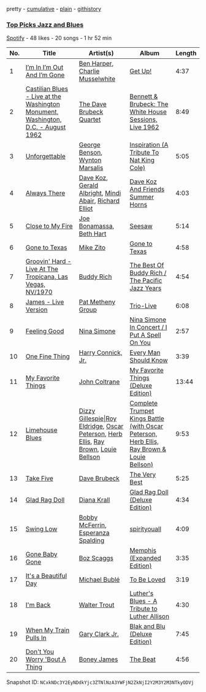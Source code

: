 pretty - [cumulative](/playlists/cumulative/5LrQkRUFFuKWAJCECd2X9y.md) - [plain](/playlists/plain/5LrQkRUFFuKWAJCECd2X9y) - [githistory](https://github.githistory.xyz/mackorone/spotify-playlist-archive/blob/main/playlists/plain/5LrQkRUFFuKWAJCECd2X9y)

### [Top Picks Jazz and Blues](https://open.spotify.com/playlist/5LrQkRUFFuKWAJCECd2X9y)

> 

[Spotify](https://open.spotify.com/user/spotify) - 48 likes - 20 songs - 1 hr 52 min

| No. | Title | Artist(s) | Album | Length |
|---|---|---|---|---|
| 1 | [I’m In I’m Out And I’m Gone](https://open.spotify.com/track/7vDHKg4VtzIxo3u7o6zoxB) | [Ben Harper](https://open.spotify.com/artist/45lorWzrKLxfKlWpV7r9CN), [Charlie Musselwhite](https://open.spotify.com/artist/4NikxGoDm5LGVYAHj0Euoc) | [Get Up!](https://open.spotify.com/album/77sdZFAlwoRX2eKOQNfDt2) | 4:37 |
| 2 | [Castilian Blues \- Live at the Washington Monument, Washington, D.C\. \- August 1962](https://open.spotify.com/track/0zPQdluME5KFSBV7VTdOXL) | [The Dave Brubeck Quartet](https://open.spotify.com/artist/4iRZAbYvBqnxrbs6K25aJ7) | [Bennett & Brubeck: The White House Sessions, Live 1962](https://open.spotify.com/album/0ZQq2wnV9SjwuidOttp0YR) | 8:49 |
| 3 | [Unforgettable](https://open.spotify.com/track/2t9UI29HPyf95U6OyGpAcF) | [George Benson](https://open.spotify.com/artist/4N8BwYTEC6XqykGvXXlmfv), [Wynton Marsalis](https://open.spotify.com/artist/375zxMmh2cSgUzFFnva0O7) | [Inspiration \(A Tribute To Nat King Cole\)](https://open.spotify.com/album/7CVBlFmDZnYjHyP6G0aj0m) | 5:05 |
| 4 | [Always There](https://open.spotify.com/track/3piYbySL0X1f4ZYfwuIWm2) | [Dave Koz](https://open.spotify.com/artist/0ZcJXldoq09BRIMl0Qh1Vm), [Gerald Albright](https://open.spotify.com/artist/3bhckpkRmz8mqONUceSutp), [Mindi Abair](https://open.spotify.com/artist/4NpYuUHLxUMcGSzuYxv3W4), [Richard Elliot](https://open.spotify.com/artist/6eLlZ44VYhHnvuRet0qTuH) | [Dave Koz And Friends Summer Horns](https://open.spotify.com/album/3yh9UkYQLK0ZlFBdeEcPmF) | 4:03 |
| 5 | [Close to My Fire](https://open.spotify.com/track/3CFZlZG1elMBkZEmzFxjzM) | [Joe Bonamassa](https://open.spotify.com/artist/2SNzxY1OsSCHBLVi77mpPQ), [Beth Hart](https://open.spotify.com/artist/30TrHDLNCKQVTYWOn9QqOC) | [Seesaw](https://open.spotify.com/album/1JdPOimMnepC5g6JS4ifof) | 5:14 |
| 6 | [Gone to Texas](https://open.spotify.com/track/36tYUKrRu9s6OUxndF0lNL) | [Mike Zito](https://open.spotify.com/artist/4IPDnwurwc0J2tXUty2hO4) | [Gone to Texas](https://open.spotify.com/album/5XaNKUWehrwuVY6lGsLFkQ) | 4:58 |
| 7 | [Groovin' Hard \- Live At The Tropicana, Las Vegas, NV/1970](https://open.spotify.com/track/2fy79x3d2o7e03OuEtT8Hx) | [Buddy Rich](https://open.spotify.com/artist/1pVtwG5Up1OZOEpSHJ4AAs) | [The Best Of Buddy Rich / The Pacific Jazz Years](https://open.spotify.com/album/6dDw4eIjE7axnxAkaAEh6O) | 4:54 |
| 8 | [James \- Live Version](https://open.spotify.com/track/6RmIYlQV8drfpPfbN2c1kg) | [Pat Metheny Group](https://open.spotify.com/artist/4uBSazM6snEc9wCG3jMlYt) | [Trio\-Live](https://open.spotify.com/album/2PJwfGFJJ542wwrez6NnDc) | 6:08 |
| 9 | [Feeling Good](https://open.spotify.com/track/03LDuFrKIJr4Bb2PvPUI2q) | [Nina Simone](https://open.spotify.com/artist/7G1GBhoKtEPnP86X2PvEYO) | [Nina Simone In Concert / I Put A Spell On You](https://open.spotify.com/album/0iwksSM18LzWXiSgm9E9jR) | 2:57 |
| 10 | [One Fine Thing](https://open.spotify.com/track/79bObaLnajAgpR3ODhtvUE) | [Harry Connick, Jr.](https://open.spotify.com/artist/6u17YlWtW4oqFF5Hn9UU79) | [Every Man Should Know](https://open.spotify.com/album/5iN33xJcLnVBOkMeWUmz23) | 3:39 |
| 11 | [My Favorite Things](https://open.spotify.com/track/2JOEPbuwVf0nafGnMSVEhH) | [John Coltrane](https://open.spotify.com/artist/2hGh5VOeeqimQFxqXvfCUf) | [My Favorite Things \(Deluxe Edition\)](https://open.spotify.com/album/3i7sNgNRwyGQmNP0CPuOM0) | 13:44 |
| 12 | [Limehouse Blues](https://open.spotify.com/track/7Ji1Pnc0mAe01Da7ryXUuQ) | [Dizzy Gillespie\|Roy Eldridge](https://open.spotify.com/artist/1YYwaEal37f4JZGoZ3sMGi), [Oscar Peterson](https://open.spotify.com/artist/6zkX5fhrSD4tdVOmimR9wB), [Herb Ellis](https://open.spotify.com/artist/3cE7UG46bdFd8gHHgzyQEz), [Ray Brown](https://open.spotify.com/artist/0SvD7DL5CQTbcrMtns1US8), [Louie Bellson](https://open.spotify.com/artist/1el0ImlpL5kq6eAHoodvOU) | [Complete Trumpet Kings Battle \(with Oscar Peterson, Herb Ellis, Ray Brown & Louie Bellson\)](https://open.spotify.com/album/5JHl8jWk6KS4xCM5ZOTS6B) | 9:53 |
| 13 | [Take Five](https://open.spotify.com/track/4H9awLuiTxrLgnLJp0EIX8) | [Dave Brubeck](https://open.spotify.com/artist/3kUKwTJdH8FuWzF8p6Dg9E) | [The Very Best](https://open.spotify.com/album/14CJ7ivDy9dMuDdHHm19ES) | 5:25 |
| 14 | [Glad Rag Doll](https://open.spotify.com/track/6Ib4dITkFw1o7AxnySc7ue) | [Diana Krall](https://open.spotify.com/artist/5z1VAFwT35EVvCp1XlZZuL) | [Glad Rag Doll \(Deluxe Edition\)](https://open.spotify.com/album/5UEkOm31A7e0oSP5GcRaJb) | 4:34 |
| 15 | [Swing Low](https://open.spotify.com/track/35B9b9EvHVq56fa9LYIiHu) | [Bobby McFerrin](https://open.spotify.com/artist/2FjkZT851ez950cyPjeYid), [Esperanza Spalding](https://open.spotify.com/artist/5bepW5vcdRzheNc0F8lHJ5) | [spirityouall](https://open.spotify.com/album/4MgCtjrMLC62iaK1FviipK) | 4:09 |
| 16 | [Gone Baby Gone](https://open.spotify.com/track/1Z02fIkqFF71K4xqgrHdK9) | [Boz Scaggs](https://open.spotify.com/artist/46njgd2Rq9tZc4ZjeQMgbh) | [Memphis \(Expanded Edition\)](https://open.spotify.com/album/35WWvJ0tn3eo6DRad5YBoH) | 3:35 |
| 17 | [It's a Beautiful Day](https://open.spotify.com/track/0mvkwaZMP2gAy2ApQLtZRv) | [Michael Bublé](https://open.spotify.com/artist/1GxkXlMwML1oSg5eLPiAz3) | [To Be Loved](https://open.spotify.com/album/4Yf5LJfqpjgl1a4TBiCi07) | 3:19 |
| 18 | [I'm Back](https://open.spotify.com/track/4HS0cRjQSTPTK7jq8npEbm) | [Walter Trout](https://open.spotify.com/artist/12LgviUQ9DbfYJJ9niDWRq) | [Luther's Blues \- A Tribute to Luther Allison](https://open.spotify.com/album/1jVmtQRvu1tKnferilfnX2) | 4:30 |
| 19 | [When My Train Pulls In](https://open.spotify.com/track/2mdxGlwrhtkuxgzbH7LOIh) | [Gary Clark Jr.](https://open.spotify.com/artist/01aC2ikO4Xgb2LUpf9JfKp) | [Blak and Blu \(Deluxe Edition\)](https://open.spotify.com/album/0YaeFHEYGpdzdFIxDRFvCv) | 7:45 |
| 20 | [Don't You Worry 'Bout A Thing](https://open.spotify.com/track/1ECj0h5eVmX6ZERWQfNr33) | [Boney James](https://open.spotify.com/artist/1sBRcMH8DDR8Nsk2RoJmjS) | [The Beat](https://open.spotify.com/album/2D5vhzxwbw2e0E7j8KJutn) | 4:56 |

Snapshot ID: `NCxkNDc3Y2EyNDdkYjc3ZTNlNzA3YWFjN2ZkNjI2Y2M3Y2M3NTkyODVj`
